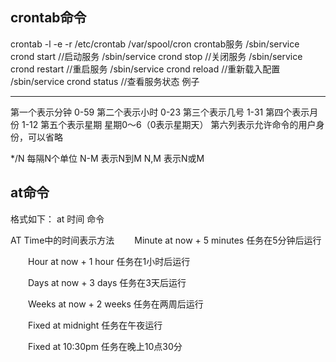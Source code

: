 ## crontab命令
crontab -l -e -r
/etc/crontab
/var/spool/cron
crontab服务
/sbin/service crond start    //启动服务
/sbin/service crond stop     //关闭服务
/sbin/service crond restart  //重启服务
/sbin/service crond reload   //重新载入配置
/sbin/service crond status   //查看服务状态 
例子
* * * * *
第一个表示分钟 0-59
第二个表示小时 0-23
第三个表示几号 1-31
第四个表示月份 1-12
第五个表示星期 星期0～6（0表示星期天） 
第六列表示允许命令的用户身份，可以省略

*/N 每隔N个单位
N-M 表示N到M
N,M 表示N或M


## at命令
格式如下：
at 时间 命令

AT Time中的时间表示方法
　　Minute    at now + 5 minutes   任务在5分钟后运行

　　Hour      at now + 1 hour      任务在1小时后运行

　　Days      at now + 3 days      任务在3天后运行

　　Weeks     at now + 2 weeks     任务在两周后运行

　　Fixed     at midnight          任务在午夜运行

　　Fixed     at 10:30pm           任务在晚上10点30分